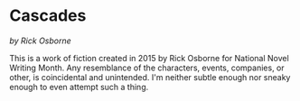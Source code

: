 # Cascades

_by Rick Osborne_

This is a work of fiction created in 2015 by Rick Osborne for National Novel Writing Month.  Any resemblance of the characters, events, companies, or other, is coincidental and unintended.  I'm neither subtle enough nor sneaky enough to even attempt such a thing.

